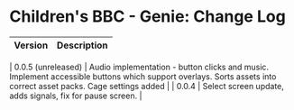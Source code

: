 # Children's BBC - Genie: Change Log

| Version | Description |
|---------|-------------|

| 0.0.5 (unreleased)  | Audio implementation - button clicks and music. Implement accessible buttons which support overlays. Sorts assets into correct asset packs. Cage settings added  |
| 0.0.4 | Select screen update, adds signals, fix for pause screen. |
